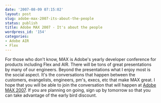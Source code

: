 ```yaml
---
date: '2007-08-09 07:15:02'
layout: post
slug: adobe-max-2007-its-about-the-people
status: publish
title: Adobe MAX 2007 - It's about the people
wordpress_id: '154'
categories:
- Adobe AIR
- Flex
---
```


For those who don't know, MAX is Adobe's yearly developer conference for products including Flex and AIR.  There will be tons of great presentations by many of our engineers.  Beyond the presentations what I enjoy most is the social aspect.  It's the conversations that happen between the customers, evangelists, engineers, pm's, execs, etc that make MAX great.  I hope that you will be able to join the conversation that will happen at [Adobe MAX 2007](http://www.adobemax2007.com/na/).  If you are planning on going, sign up by tomorrow so that you can take advantage of the early bird discount.
